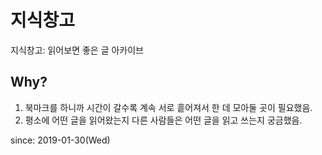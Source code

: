 # 지식창고
지식창고: 읽어보면 좋은 글 아카이브

## Why?
1. 북마크를 하니까 시간이 갈수록 계속 서로 흩어져서 한 데 모아둘 곳이 필요했음.
1. 평소에 어떤 글을 읽어왔는지 다른 사람들은 어떤 글을 읽고 쓰는지 궁금했음.


since: 2019-01-30(Wed)
